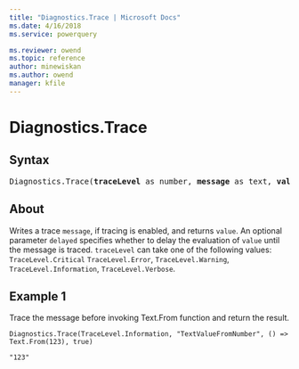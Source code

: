 ```yaml
---
title: "Diagnostics.Trace | Microsoft Docs"
ms.date: 4/16/2018
ms.service: powerquery

ms.reviewer: owend
ms.topic: reference
author: minewiskan
ms.author: owend
manager: kfile
---
```

# Diagnostics.Trace
## Syntax

<pre>
Diagnostics.Trace(<b>traceLevel</b> as number, <b>message</b> as text, <b>value</b> as any, optional <b>delayed</b> as nullable logical) as any
</pre>
 
## About  
Writes a trace `message`, if tracing is enabled, and returns `value`. An optional parameter `delayed` specifies whether to delay the evaluation of `value` until the message is traced. `traceLevel` can take one of the following values: `TraceLevel.Critical` `TraceLevel.Error`, `TraceLevel.Warning`, `TraceLevel.Information`, `TraceLevel.Verbose`.   
  
## Example 1  
Trace the message before invoking Text.From function and return the result.  
  
```powerquery-m
Diagnostics.Trace(TraceLevel.Information, "TextValueFromNumber", () => Text.From(123), true)
```  
  
`"123"`  
